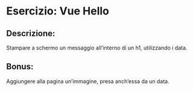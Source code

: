 Esercizio: Vue Hello
===
## Descrizione:
Stampare a schermo un messaggio all’interno di un h1, utilizzando i data.
## Bonus:
Aggiungere alla pagina un’immagine, presa anch’essa da un data.